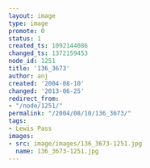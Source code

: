 ```yaml
---
layout: image
type: image
promote: 0
status: 1
created_ts: 1092144086
changed_ts: 1372159453
node_id: 1251
title: '136_3673'
author: anj
created: '2004-08-10'
changed: '2013-06-25'
redirect_from:
- "/node/1251/"
permalink: "/2004/08/10/136_3673/"
tags:
- Lewis Pass
images:
- src: image/images/136_3673-1251.jpg
  name: 136_3673-1251.jpg
---
```


